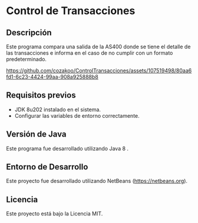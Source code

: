 # Control de Transacciones

## Descripción
Este programa compara una salida de la AS400 donde se tiene el detalle de las transacciones e informa en el caso de no cumplir con un formato predeterminado.

https://github.com/cozakoo/ControlTransacciones/assets/107519498/80aa6fd1-6c23-4424-99aa-908a925888b8

## Requisitos previos
- JDK 8u202 instalado en el sistema.
- Configurar las variables de entorno correctamente.

## Versión de Java
Este programa fue desarrollado utilizando Java 8 .

## Entorno de Desarrollo
Este proyecto fue desarrollado utilizando NetBeans (https://netbeans.org).

## Licencia
Este proyecto está bajo la Licencia MIT.
